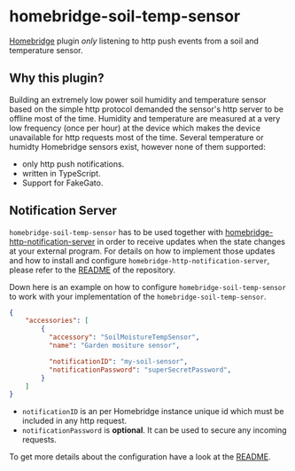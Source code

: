 # homebridge-soil-temp-sensor
[Homebridge](https://github.com/nfarina/homebridge) plugin _only_ listening to http push events from a soil and temperature sensor.

## Why this plugin?
Building an extremely low power soil humidity and temperature sensor based on the simple http protocol demanded the sensor's http server to be offline most of the time.
Humidity and temperature are measured at a very low frequency (once per hour) at the device which makes the device unavailable for http requests
most of the time. Several temperature or humidty Homebridge sensors exist, however none of them supported:
- only http push notifications.
- written in TypeScript.
- Support for FakeGato.

## Notification Server

`homebridge-soil-temp-sensor` has to be used together with
[homebridge-http-notification-server](https://github.com/Supereg/homebridge-http-notification-server) in order to receive
updates when the state changes at your external program. For details on how to implement those updates and how to
install and configure `homebridge-http-notification-server`, please refer to the
[README](https://github.com/Supereg/homebridge-http-notification-server) of the repository.

Down here is an example on how to configure `homebridge-soil-temp-sensor` to work with your implementation of the
`homebridge-soil-temp-sensor`.

```json
{
    "accessories": [
        {
          "accessory": "SoilMoistureTempSensor",
          "name": "Garden mositure sensor",

          "notificationID": "my-soil-sensor",
          "notificationPassword": "superSecretPassword",
        }   
    ]
}
```

* `notificationID` is an per Homebridge instance unique id which must be included in any http request.  
* `notificationPassword` is **optional**. It can be used to secure any incoming requests.

To get more details about the configuration have a look at the
[README](https://github.com/Supereg/homebridge-http-notification-server).
